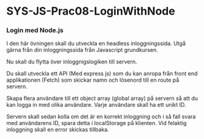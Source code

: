 # SYS-JS-Prac08-LoginWithNode
### Login med Node.js


<p>I den här övningen skall du utveckla en headless inloggningssida.
Utgå gärna från din inloggningssida från Javascript grundkursen.

<p>Nu skall du flytta över inloggnigslogiken till servern. 

<p>Du skall utveckla ett API (Med express js) som du kan anropa från front end applikationen (Fetch) som skickar namn och lösenord till en route på servern.

<p>Skapa flera användare till ett object array (global array) på servern så att du kan logga in med olika användare. Varje användare skall ha ett unikt ID.

<p>Servern skall sedan kolla om det är en korrekt inloggning och i så fall svara med användarens ID, spara detta i localStorage på klienten. Vid felaktig inloggning skall en error skickas tillbaka.
